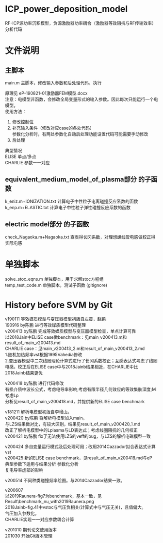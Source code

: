 # ICP_power_deposition_model
RF-ICP源功率沉积模型，负源激励器功率耦合（激励器等效阻抗与RF传输效率）分析代码
  
# 文件说明
## 主脚本
main.m 主脚本，修改输入参数和后处理代码，执行

原理见 eP-190821-01激励器FEM模型.docx  
注意：电模型非函数，会修改全局变量形式的输入参数。因此每次只能运行一个电模型。  
使用方法：  
1. 修改控制位  
2. 补充输入条件（修改对应case的各处代码）  
参数化分析时，有两处参数化自动后处理功能设置代码可能需要手动修改  
3. 后处理  
  
典型情况  
ELISE 单点/多点  
CHARLIE 参数一一对应  

## equivalent_medium_model_of_plasma部分 的子函数
k_eniz.m+IONIZATION.txt 计算电子中性粒子电离碰撞反应系数的函数  
k_enp.m+ELASTIC.txt 计算电子中性粒子弹性碰撞反应系数的函数  
## electric model部分 的子函数
check_Nagaoka.m+Nagaoka.txt 查表得长冈系数，对理想螺线管电感做校正得实际电感  
  
# 单独脚本
solve_stoc_eqns.m 单独脚本，用于求解stoc方程组  
temp_test_code.m 单独脚本，测试子函数 (gitignore)  

# History before SVM by Git
v190111 等效媒质模型与变压器模型初版自左晨，赵鹏  
190916 by陈鹏 进行等效媒质模型代码整理  
v200413 by陈鹏 完成等效媒质模型与变压器模型检查，单点计算可靠  
以2018Jain中ELISE case做benchmark：见main_v200413.m和result_of_main_v200413.md  
CHARLIE case：见main_v200413_2.m和result_of_main_v200413_2.md  
1.随机加热频率vst根据1995Vahedia修改  
2.变压器模型中二次线圈理论计算式进行了长冈系数校正；互感表达式考虑了线圈电感。校正后在ELISE case中与2018Jainb结果相近，在CHARLIE中比2018Jainb结果更优  
  
v200418 by陈鹏 进行代码修改  
有损介质中波长公式，考虑电导率影响;考虑有限半径几何效应的等效集肤深度;M考虑Lp  
分析见result_of_main_v200418.md，并提供新的ELISE case benchmark  
  
v181211 解析电模型初版自李增山。  
v200420 by陈鹏 将解析电模型加入main。  
与LZS结果做对比，有较大区别，结果见result_of_main_v200420_1.md  
改正了解析电模型中的Lplasma与LD表达式；考虑线圈阻抗的几何校正  
v200421 by陈鹏 fix了无法使用LZS的veff的bug，与LZS的解析电磁模型一致  
  
v200424 多自变量运行模式及后处理可用；改用2014Cazzador拟合表达式计算vst  
v200425 新的ELISE case benchmark，见result_of_main_v200418.md与eP  
典型参数下适用与结果分析 参数化分析  
复电导率虚部的影响  
  
v200514 不同种类碰撞频率绘图。与2014Cazzador结果一致。  
  
v200607  
以2019Raunera-fig7为benchmark，基本一致，见Result\benchmark_nu_with2019Raunera.png  
2018Jainb-fig.41中vstoc与气压负相关(计算式中与气压无关)，且值偏大。  
气压加入参数化。  
CHARLIE实现一一对应参数耦合计算  
  
v201010 期刊论文使用版本  
201030 开始Git版本管理  